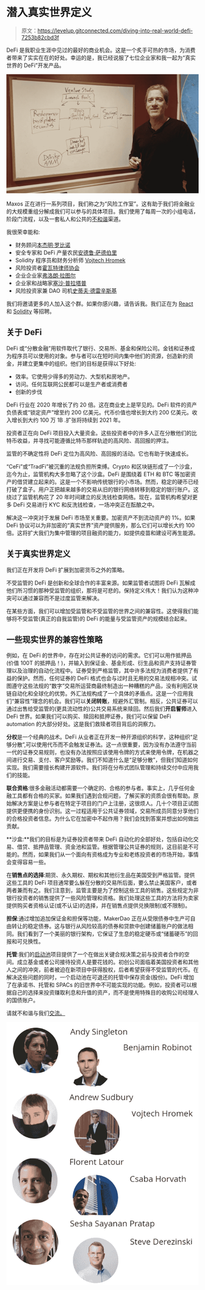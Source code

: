 # 潜入真实世界定义

> 原文：<https://levelup.gitconnected.com/diving-into-real-world-defi-7253b82cbd3f>

DeFi 是我职业生涯中见过的最好的商业机会。这是一个炙手可热的市场，为消费者带来了实实在在的好处。幸运的是，我已经说服了七位企业家和我一起为“真实世界的 DeFi”开发产品。

![](img/c8288632f84aaf212a82c9027c3d8d7a.png)

Maxos 正在进行一系列项目，我们称之为“风险工作室”。这有助于我们将金融业的大规模重组分解成我们可以参与的具体项目。我们使用了每周一次的小组电话，阶段门流程，以及一套私人和公共的[不和谐](https://discord.gg/QV2xUg6eyf)渠道。

我很荣幸能和:

*   财务顾问[本杰明·罗比诺](https://www.linkedin.com/in/brobinot/)
*   安全专家和 DeFi 产量农民[安德鲁·萨德伯里](https://www.linkedin.com/in/andrewsudbury/)
*   Solidity 程序员和财务分析师 [Vojtech Hromek](https://www.linkedin.com/in/vhromek/)
*   风险投资者[霍瓦特律师协会](https://www.linkedin.com/in/csabaroberthorvath/)
*   企业企业家[弗洛朗·拉图尔](https://www.linkedin.com/in/florentlatour/)
*   企业家和战略家[塞沙·普拉塔普](https://www.linkedin.com/in/spratap/)
*   风险投资家兼 DAO 司机[史蒂夫·德雷辛斯基](https://www.linkedin.com/in/stevederezinski/)

我们将邀请更多的人加入这个群。如果你感兴趣，请告诉我。我们正在为 [React](https://angel.co/company/maxos-1/jobs/1184975-react-or-node-js-developer) 和 [Solidity](https://angel.co/company/maxos-1/jobs/1211730-blockchain-smart-contract-developer-solidity-or-rust) 等招聘。

## 关于 DeFi

DeFi 或“分散金融”用软件取代了银行、交易所、基金和保险公司。金钱和证券成为程序员可以使用的对象。参与者可以在短时间内集中他们的资源，创造新的资金，并建立更集中的组织。他们的目标是获得以下好处:

*   效率。它使用少得多的劳动力、大型机和房地产。
*   访问。任何互联网公民都可以是生产者或消费者
*   创新的步伐

DeFi 行业在 2020 年增长了约 20 倍。这在商业史上是罕见的。DeFi 软件的资产负债表或“锁定资产”增至约 200 亿美元。代币价值也增长到大约 200 亿美元。收入增长到大约 100 万 1B .扩张将持续到 2021 年。

投资者正在向 DeFi 项目投入大量资金。这些投资者中的许多人正在分散他们的比特币收益，并寻找可能遵循比特币那样轨迹的高风险、高回报的押注。

监管的不确定性将 DeFi 定位为高风险、高回报的活动。它也有助于快速成长。

“CeFi”或“TradFi”被沉重的法规负担所束缚。Crypto 和区块链形成了一个沙盒，迄今为止，监管机构大多忽略了这个沙盒。DeFi 是围绕着 ETH 和 BTC 等加密资产的借贷建立起来的。这是一个不影响传统银行的小市场。然而，稳定的硬币已经打破了盒子。用户正把越来越多的交易从旧的银行网络转移到稳定的银行账户。这绕过了监管机构花了 20 年时间建立的反洗钱检查网络。现在，监管机构希望对更多 DeFi 交易进行 KYC 和反洗钱检查，一场冲突正在酝酿之中。

解决这一冲突对于发展 DeFi 市场至关重要。加密资产不到流动资产的 1%。如果 DeFi 协议可以为非加密的“真实世界”资产提供服务，那么它们可以增长大约 100 倍。这将扩大我们为集中管理的项目融资的能力，如提供疫苗和建设可再生能源。

## 关于真实世界定义

我们正在开发将 DeFi 扩展到加密货币之外的策略。

不受监管的 DeFi 是创新和全球合作的丰富来源。如果监管者试图将 DeFi 瓦解成他们所习惯的那种受监管的组织，那将是可悲的。保持定义伟大！我们认为这种冲突可以通过兼容而不是过度监管来解决。

在某些方面，我们可以增加受监管和不受监管的世界之间的兼容性。这使得我们能够将不受监管(真正的自我监管)的 DeFi 的能量与受监管资产的规模结合起来。

## 一些现实世界的兼容性策略

例如，在 DeFi 的世界中，存在对公共证券的访问的需求。它们可以用作抵押品(价值 100T 的抵押品！)，并输入到保证金、基金形成、衍生品和资产支持证券管理以及治理的自动化流程中。证券受到严格监管，其中许多法规为消费者提供了有益的保护。然而，任何证券的 DeFi 格式也会与过时且无用的交易法规相冲突。试图遵守这些法规的“数字”交易所运营商最终制造出一种糟糕的产品，没有利用区块链自动化和全球化的优势。外汇法规构成了一个具体的矛盾点。这是一个应用我们“兼容性”理念的机会。我们可以**关闭转账**，规避外汇管制。相反，公共证券可以通过出售给受监管的(更具流动性的)公共交易系统来赎回。然后我们**开启誓师**进入 DeFi 世界。如果我们可以购买、赎回和抵押证券，我们可以保留 DeFi automation 的大部分好处。这是我们救赎者项目背后的洞察力。

**分权**是一个经典的战术。DeFi 从业者正在开发一种开源组织的科学，这种组织“足够分散”,可以使用代币而不会触发证券法。这一点很重要，因为没有办法遵守当前一代的证券交易规则，也没有办法按照应该使用令牌的方式来使用令牌，在机器之间进行交易、支付、客户奖励等。我们不知道什么是“足够分散”，但我们知道如何实现。我们需要擅长构建开源软件。我们将在分布式团队管理和持续交付中应用我们的技能。

**联合资格**:很多金融活动都需要一个确定的、合格的参与者。事实上，几乎任何金融工具都有合格的买家。如果我们遇到合规问题，了解买家的资质会很有帮助。原始解决方案是让参与者在特定于项目的门户上注册，这很烦人。几十个项目正试图提供更便携的身份识别。这一过程适用于公共证券领域，交易所成员同意分享他们的合格投资者信息。为什么它在加密中不起作用？我们会找到答案并想出如何做出贡献。

**沙盒:**我们的目标是为证券投资者带来 DeFi 自动化的全部好处，包括自动化交易、借贷、抵押品管理、资金池和监管。根据管理公共证券的规则，这目前是不可能的。然而，如果我们从一个面向有资格成为专业和老练投资者的市场开始，事情会变得容易一些。

在**销售点的选择**:期货、永久期权、期权和其他衍生品在美国受到严格监管。提供这些工具的 DeFi 项目通常要么躲在分散的交易所后面，要么禁止美国客户，或者两者兼而有之。我们注意到，监管主要是为了控制这些工具的销售。这些规定为非银行投资者的销售提供了一些风险管理和资格。我们处理这些工具的方法将为卖家提供购买者资格认证(或不认证)的选择，并在销售点提供兑换限制(或不限制)。

**担保**:通过增加追加保证金和担保等功能，MakerDao 正在从受限债券中生产可自由转让的稳定债券。这与银行从风险较高的债券和贷款中创建储蓄账户的做法相同。我们看到了一个美丽的银行架构，它保证了生息的稳定硬币或“储蓄硬币”的回报和可兑换性。

**托管**:我们的[启动池](https://medium.com/swlh/first-look-at-launch-pools-f814b40a17d7)项目提供了一个在做出关键合规决策之前与投资者合作的空间。成立基金或者公司接待投资人是要花钱的。初创公司面临着美国投资者和其他人之间的冲突，前者被迫在新项目中获得股权，后者希望获得不受监管的代币。在解决这些问题的同时，一个启动池在可退还的托管中保存资金(股份)。DeFi 增加了在承诺书、托管和 SPACs 的旧世界中不可能实现的功能。例如，投资者可以根据自己的选择来投资赚取利息和升值的资产，而不是使用特殊目的收购公司经理人的国债账户。

请就不和谐与我们[交流。](https://discord.gg/QV2xUg6eyf)

![](img/03ca76c5b980b8d1df2e069405b31bc6.png)